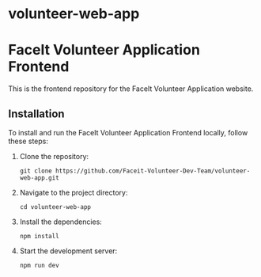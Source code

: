 # volunteer-web-app

# FaceIt Volunteer Application Frontend

This is the frontend repository for the FaceIt Volunteer Application website.

## Installation

To install and run the FaceIt Volunteer Application Frontend locally, follow these steps:

1. Clone the repository:
   ```
   git clone https://github.com/Faceit-Volunteer-Dev-Team/volunteer-web-app.git
   ```

2. Navigate to the project directory:
   ```
   cd volunteer-web-app
   ```

3. Install the dependencies:
   ```
   npm install
   ```

4. Start the development server:
   ```
   npm run dev
   ```
